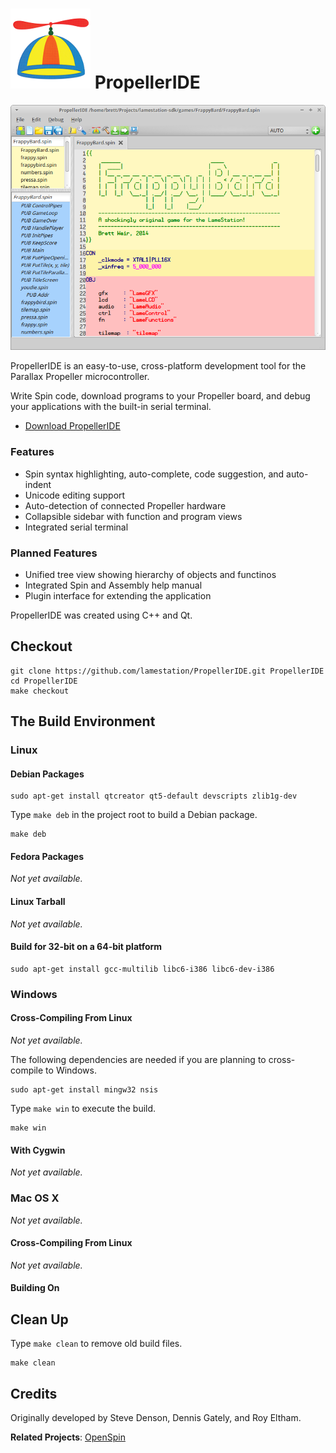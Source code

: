 ![the hat](gfx/propellerhat.png) PropellerIDE
============

![the interface](gfx/interface.png "The PropellerIDE interface")

PropellerIDE is an easy-to-use, cross-platform development tool for the Parallax Propeller microcontroller.

Write Spin code, download programs to your Propeller board, and debug your applications with the built-in serial terminal.

- [Download PropellerIDE](https://lamestation.atlassian.net/wiki/display/PI/Downloads)

### Features

- Spin syntax highlighting, auto-complete, code suggestion, and auto-indent
- Unicode editing support
- Auto-detection of connected Propeller hardware
- Collapsible sidebar with function and program views
- Integrated serial terminal

### Planned Features

- Unified tree view showing hierarchy of objects and functinos
- Integrated Spin and Assembly help manual
- Plugin interface for extending the application

PropellerIDE was created using C++ and Qt.

## Checkout

```
git clone https://github.com/lamestation/PropellerIDE.git PropellerIDE
cd PropellerIDE
make checkout
```

## The Build Environment

### Linux

#### Debian Packages
```
sudo apt-get install qtcreator qt5-default devscripts zlib1g-dev 
```

Type `make deb` in the project root to build a Debian package.

```
make deb
```

#### Fedora Packages

*Not yet available.*

#### Linux Tarball

*Not yet available.*

#### Build for 32-bit on a 64-bit platform

```
sudo apt-get install gcc-multilib libc6-i386 libc6-dev-i386
```

### Windows

#### Cross-Compiling From Linux

*Not yet available.*

The following dependencies are needed if you are planning to cross-compile to Windows.

```
sudo apt-get install mingw32 nsis
```

Type `make win` to execute the build.

```
make win
```

#### With Cygwin

*Not yet available.*

### Mac OS X

*Not yet available.*

#### Cross-Compiling From Linux

*Not yet available.*

#### Building On 


## Clean Up

Type `make clean` to remove old build files.

```
make clean
```

## Credits

Originally developed by Steve Denson, Dennis Gately, and Roy Eltham.

**Related Projects**: [OpenSpin](https://github.com/parallaxinc/OpenSpin)
